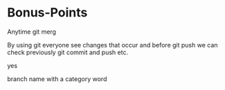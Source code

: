 # Bonus-Points
Anytime
git merg


By using git everyone see changes that occur and before git push we can check previously git commit and push etc.


yes


branch name with a category word


